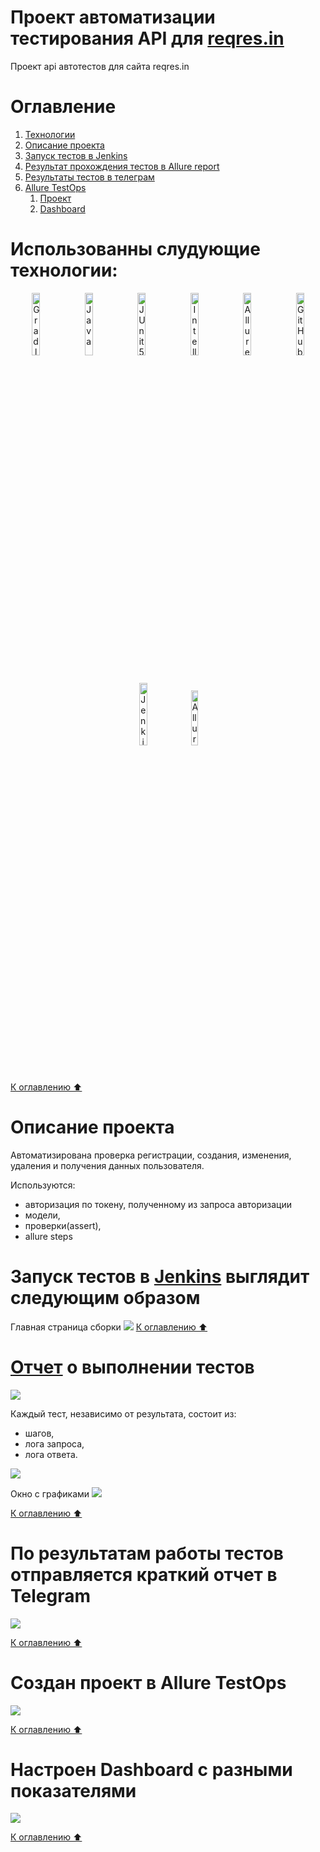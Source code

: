 # Проект автоматизации тестирования API для [reqres.in](https://reqres.in/)
Проект api автотестов для сайта reqres.in

<a name="оглавление"></a>
# Оглавление
1. [Технологии](#технологии)
2. [Описание проекта](#описание)
3. [Запуск тестов в Jenkins](#запуск_дженкинс)
4. [Результат прохождения тестов в Allure report](#report)
5. [Результаты тестов в телеграм](#телеграм)
6. [Allure TestOps](#проект)
    1. [Проект](#проект)
    2. [Dashboard](#дашборд)

<a name="технологии"></a>
# Использованны слудующие технологии:
<p align="center">
<img width="16%" title="Gradle" src="media/pytest.png">
<img width="16%" title="Java" src="media/python.png">
<img width="16%" title="JUnit5" src="media/requests.png">
<img width="16%" title="IntelliJ IDEA" src="media/pycharm.png">
<img width="16%" title="Allure Report" src="media/allure.svg">
<img width="16%" title="GitHub" src="media/github.svg">
<img width="16%" title="Jenkins" src="media/jenkins.svg">
<img width="15%" title="Allure TestOps" src="media/allure testops.svg">
</p>

[К оглавлению ⬆](#оглавление)
<a name="описание"></a>
# Описание проекта
Автоматизирована проверка регистрации, создания, изменения, удаления и получения данных пользователя.

Используются: 
- авторизация по токену, полученному из запроса авторизации
- модели, 
- проверки(assert),
- allure steps


<a name="запуск_дженкинс"></a>
# Запуск тестов в [Jenkins](https://jenkins.autotests.cloud/job/api_tests/) выглядит следующим образом
Главная страница сборки
![](media/jenkins_api.png)
[К оглавлению ⬆](#оглавление)

<a name="report"></a>
# [Отчет](https://jenkins.autotests.cloud/job/api_tests/allure/) о выполнении тестов
![](media/allurereport_api.png)

Каждый тест, независимо от результата, состоит из:
- шагов, 
- лога запроса,
- лога ответа. 

![](media/allreport_api.png)

Окно с графиками
![](media/graphsreport_api.png)

[К оглавлению ⬆](#оглавление)
<a name="телеграм"></a>
# По результатам работы тестов отправляется краткий отчет в Telegram
![](media/telegrambot_api.png)

[К оглавлению ⬆](#оглавление)
<a name="проект"></a>
# Создан проект в Allure TestOps
![](media/testops_api.png)

[К оглавлению ⬆](#оглавление)


<a name="дашборд"></a>
# Настроен Dashboard с разными показателями
![](media/testops_api2.png)

[К оглавлению ⬆](#оглавление)
